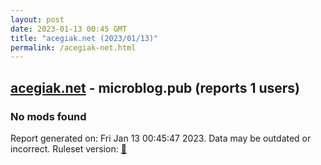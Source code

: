 ```yaml
---
layout: post
date: 2023-01-13 00:45 GMT
title: "acegiak.net (2023/01/13)"
permalink: /acegiak-net.html
---
```


## [acegiak.net](https://acegiak.net) - microblog.pub (reports 1 users)

### No mods found

Report generated on: Fri Jan 13 00:45:47 2023. Data may be outdated or incorrect.
Ruleset version: [🧁](/version-cupcake)
